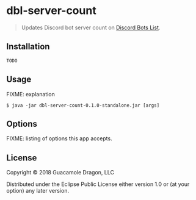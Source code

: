 # dbl-server-count
> Updates Discord bot server count on [Discord Bots List](https://discordbots.org/).

## Installation

    TODO

## Usage

FIXME: explanation

    $ java -jar dbl-server-count-0.1.0-standalone.jar [args]

## Options

FIXME: listing of options this app accepts.

## License

Copyright © 2018 Guacamole Dragon, LLC

Distributed under the Eclipse Public License either version 1.0 or (at
your option) any later version.
